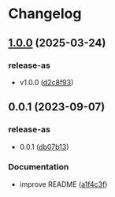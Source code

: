 # Changelog

## [1.0.0](https://github.com/cheminfo/derived-props/compare/v0.0.1...v1.0.0) (2025-03-24)


### release-as

* v1.0.0 ([d2c8f93](https://github.com/cheminfo/derived-props/commit/d2c8f935fb5c2a80d1174cd7927d391e99b99f5c))

## 0.0.1 (2023-09-07)


### release-as

* 0.0.1 ([db07b13](https://github.com/cheminfo/derived-props/commit/db07b137fe4d439378995176eb1ea4ac16026144))


### Documentation

* improve README ([a1f4c3f](https://github.com/cheminfo/derived-props/commit/a1f4c3f4d3c69680d9256d9bfb41142bc7d1dfbc))
